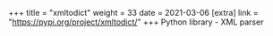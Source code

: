 +++
title = "xmltodict"
weight = 33
date = 2021-03-06
[extra]
link = "https://pypi.org/project/xmltodict/"
+++
Python library - XML parser

